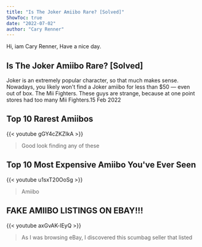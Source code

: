 ```yaml
---
title: "Is The Joker Amiibo Rare? [Solved]"
ShowToc: true 
date: "2022-07-02"
author: "Cary Renner" 
---
```


Hi, iam Cary Renner, Have a nice day.
## Is The Joker Amiibo Rare? [Solved]
 Joker is an extremely popular character, so that much makes sense. Nowadays, you likely won't find a Joker amiibo for less than $50 — even out of box. The Mii Fighters. These guys are strange, because at one point stores had too many Mii Fighters.15 Feb 2022

## Top 10 Rarest Amiibos
{{< youtube gGY4cZKZIkA >}}
>Good look finding any of these 

## Top 10 Most Expensive Amiibo You've Ever Seen
{{< youtube u1sxT20OoSg >}}
>Amiibo

## FAKE AMIIBO LISTINGS ON EBAY!!!
{{< youtube axGvAK-lEyQ >}}
>As I was browsing eBay, I discovered this scumbag seller that listed 

